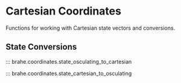 # Cartesian Coordinates

Functions for working with Cartesian state vectors and conversions.

## State Conversions

::: brahe.coordinates.state_osculating_to_cartesian

::: brahe.coordinates.state_cartesian_to_osculating
